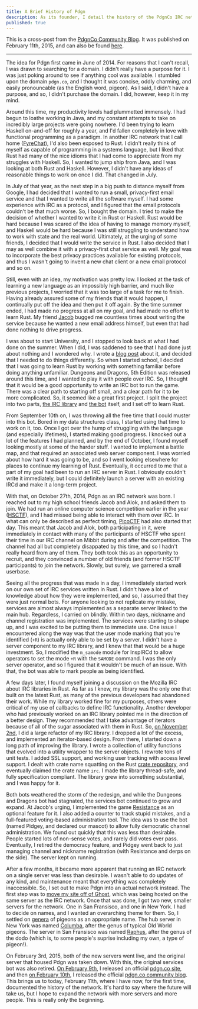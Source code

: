 ```yaml
---
title: A Brief History of Pdgn
description: As its founder, I detail the history of the PdgnCo IRC network, a self-proclaimed bastion of democratic autonomism on the web.
published: true
---
```


This is a cross-post from the [PdgnCo Community Blog](http://blog.pdgn.co). It was published on
February 11th, 2015, and can also be found 
[here](http://blog.pdgn.co/general/2015/02/11/history-of-pdgn.html).

---------

The idea for Pdgn first came in June of 2014. For reasons that I can't recall, I was drawn to
searching for a domain. I didn't really have a purpose for it. I was just poking around to see if
anything cool was available. I stumbled upon the domain `pdgn.co`, and I thought it was concise,
oddly charming, and easily pronouncable (as the English word, pigeon). As I said, I didn't have a
purpose, and so, I didn't purchase the domain. I did, however, keep it in my mind.

Around this time, my productivity levels had plummetted immensely. I had begun to loathe working in
Java, and my constant attempts to take on incredibly large projects were going nowhere. I'd been
trying to learn Haskell on-and-off for roughly a year, and I'd fallen completely in love with
functional programming as a paradigm. In another IRC network that I call home
([FyreChat](http://www.fyrechat.net)), I'd also been exposed to Rust. I didn't really think of
myself as capable of programming in a systems language, but I liked that Rust had many of the nice
idioms that I had come to appreciate from my struggles with Haskell. So, I wanted to jump ship from
Java, and I was looking at both Rust and Haskell. However, I didn't have any ideas of reasonable
things to work on once I did. That changed in July.

In July of that year, as the next step in a big push to distance myself from Google, I had decided
that I wanted to run a small, privacy-first email service and that I wanted to write all the
software myself. I had some experience with IRC as a protocol, and I figured that the email
protocols couldn't be that much worse. So, I bought the domain. I tried to make the decision of
whether I wanted to write it in Rust or Haskell. Rust would be hard because I was scared of the
idea of having to manage memory myself, and Haskell would be hard because I was still struggling to
understand how to work with state and the real world. Ultimately, at the urging of some friends, I 
decided that I would write the service in Rust. I also decided that I may as well combine it with a
privacy-first chat service as well. My goal was to incorporate the best privacy practices available
for existing protocols, and thus I wasn't going to invent a new chat client or a new email protocol
and so on.

Still, even with an idea, my motivation was pretty low. I looked at the task of learning a new
language as an impossibly high barrier, and much like previous projects, I worried that it was too
large of a task for me to finish. Having already assured some of my friends that it would happen, I
continually put off the idea and then put it off again. By the time summer ended, I had made no
progress at all on my goal, and had made no effort to learn Rust. My friend 
[Jacob](http://www.jacobedelman.com) bugged me countless times about writing the service because he
wanted a new email address himself, but even that had done nothing to drive progress. 

I was about to start University, and I stopped to look back at what I had done on the summer. When
I did, I was saddened to see that I had done just about nothing and I wondered why. I wrote a 
[blog post](http://aaronweiss.us/posts/2014-08-26-summers-gone.html) about it, and decided that I
needed to do things differently. So when I started school, I decided that I was going to learn
Rust by working with something familiar before doing anything unfamiliar. Dungeons and Dragons, 5th
Edition was released around this time, and I wanted to play it with people over IRC. So, I thought
that it would be a good opportunity to write an IRC bot to run the game. There was a clear path to
starting off small, and a clear path for it to be more complicated. So, it seemed like a great
first project. I split the project into two parts, [the IRC library](https://github.com/aatxe/irc) 
and [the bot](https://github.com/aatxe/dnd) itself, and I set off to learn Rust.

From September 10th on, I was throwing all the free time that I could muster into this bot. Bored
in my data structures class, I started using that time to work on it, too. Once I got over the hump
of struggling with the language (and especially lifetimes), I started making good progress. I
knocked out a lot of the features I had planned, and by the end of October, I found myself looking
mostly at some of the harder stuff. I wanted to implement a battle map, and that required an
associated web server component. I was worried about how hard it was going to be, and so I went
looking elsewhere for places to continue my learning of Rust. Eventually, it occurred to me that a
part of my goal had been to run an IRC server in Rust. I obviously couldn't write it immediately,
but I could definitely launch a server with an existing IRCd and make it a long-term project. 

With that, on October 27th, 2014, Pdgn as an IRC network was born. I reached out to my high school
friends Jacob and Alok, and asked them to join. We had run an online computer science competition
earlier in the year ([HSCTF](http://hsctf.com)), and I had missed being able to interact with them
over IRC. In what can only be described as perfect timing, [PicoCTF](https://picoctf.com) had also
started that day. This meant that Jacob and Alok, both participating in it, were immediately in
contact with many of the participants of HSCTF who spent their time in our IRC channel on Mibbit
during and after the competition. The channel had all but completely disappated by this time, and
so I hadn't really heard from any of them. They both took this as an opportunity to recruit, and
they convinced a number of old friends (and former HSCTF participants) to join the network. Slowly,
but surely, we garnered a small userbase.

Seeing all the progress that was made in a day, I immediately started work on our own set of IRC
services written in Rust. I didn't have a lot of knowledge about how they were implemented, and so,
I assumed that they were just normal bots. For anyone looking to not replicate my mistake, services
are almost always implemented as a separate server linked to the main hub. Regardless, I carried on
blindly. Within two days, nickname and channel registration was implemented. The services were
starting to shape up, and I was excited to be putting them to immediate use. One issue I
encountered along the way was that the user mode marking that you're identified (`+R`) is actually
only able to be set by a server. I didn't have a server component to my IRC library, and I knew
that that would be a huge investment. So, I modified the `m_samode` module for InspIRCd to allow
operators to set the mode `+R` with the `SAMODE` command. I was the only server operator, and so I
figured that it wouldn't be much of an issue. With that, the bot was able to mark people as being
identified.

A few days later, I found myself joining a discussion on the Mozilla IRC about IRC libraries in 
Rust. As far as I knew, my library was the only one that built on the latest Rust, as many of the
previous developers had abandoned their work. While my library worked fine for my purposes, others
were critical of my use of callbacks to define IRC functionality. Another developer who had 
previously worked on an IRC library pointed me in the direction of a better design. They
recommended that I take advantage of iterators because of all of the sugar associated with them in
Rust. So, 
[on November 2nd](https://github.com/aatxe/irc/tree/91aa5bcc6f5a2380bb2348274432b34d86b03ace), I 
did a large refactor of my IRC library. I dropped a lot of the excess, and implemented an
iterator-based design. From there, I started down a long path of improving the library. I wrote a
collection of utility functions that evolved into a utility wrapper to the server objects. I
rewrote tons of unit tests. I added SSL support, and working user tracking with access level
support. I dealt with crate name squatting on the Rust [crate repository](https://crates.io), and
eventually claimed the crate name `irc`. I made the library thread-safe, and fully specification
compliant. The library grew into something substantial, and I was happy for it.

Both bots weathered the storm of the redesign, and while the Dungeons and Dragons bot had 
stagnated, the services bot continued to grow and expand. At Jacob's urging, I implemented the game
[Resistance](https://en.wikipedia.org/wiki/The_Resistance_(game)) as an optional feature for it. I
also added a counter to track stupid mistakes, and a full-featured voting-based administration
tool. The idea was to use the bot (named Pidgey, and declared our mascot) to allow fully democratic
channel administration. We found out quickly that this was less than desirable. People started lots
of non-sense votes, and rarely did votes ever pass. Eventually, I retired the democracy feature,
and Pidgey went back to just managing channel and nickname registration (with Resistance and derps
on the side). The server kept on running.

After a few months, it became more apparent that running an IRC network on a single server was less
than desirable. I wasn't able to do updates of any kind, and maintenance meant that everything was
completely inaccessible. So, I set out to make Pdgn into an actual network instead. The first step
was to [move my site off of Ghost](http://aaronweiss.us/posts/2015-02-03-going-static.html), which 
was being hosted on the same server as the IRC network. Once that was done, I got two new, smaller
servers for the network. One in San Fransisco, and one in New York. I had to decide on names, and
I wanted an overarching theme for them. So, I settled on 
[genera](http://dictionary.reference.com/browse/genus) of pigeons as an appropriate name. The
hub server in New York was named [Columba](https://en.wikipedia.org/wiki/Columba_(genus)), after
the genus of typical Old World pigeons. The server in San Fransisco was named 
[Raphus](https://en.wikipedia.org/wiki/Dodo), after the genus of the dodo (which is, to some
people's suprise including my own, a type of pigeon!). 


On February 3rd, 2015, both of the new servers went live, and the original server that housed Pdgn 
was taken down. With this, the original services bot was also retired. 
[On February 9th](https://github.com/Pdgn/site/tree/fa533c0f976470211ca41f689c45001dd270ee67), I 
released an official [pdgn.co site](http://pdgn.co), and then 
[on February 10th](https://github.com/Pdgn/blog/tree/919e50226dd6e68e69ef85dda4c6ce73e72a6075), I
released the official [pdgn.co community blog](http://blog.pdgn.co). This brings us to today,
February 11th, where I have now, for the first time, documented the history of the network. It's
hard to say where the future will take us, but I hope to expand the network with more servers and
more people. This is really only the beginning.
